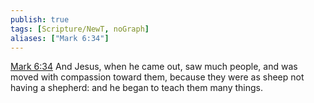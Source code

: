 ```yaml
---
publish: true
tags: [Scripture/NewT, noGraph]
aliases: ["Mark 6:34"]
---
```

[Mark 6:34](https://churchofjesuschrist.org/study/scriptures/nt/mark/6?lang=eng&id=p34#p34) And Jesus, when he came out, saw much people, and was moved with compassion toward them, because they were as sheep not having a shepherd: and he began to teach them many things.
